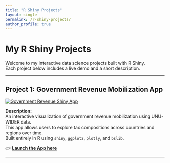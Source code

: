 ```yaml
---
title: "R Shiny Projects"
layout: single
permalink: /r-shiny-projects/
author_profile: true
---
```


# My R Shiny Projects

Welcome to my interactive data science projects built with R Shiny.  
Each project below includes a live demo and a short description.

---

## Project 1: Government Revenue Mobilization App

[![Government Revenue Shiny App](/images/Governement_revenue_source/R_shiny_web_app_screenshot.png)](https://abdoulwahid.shinyapps.io/taxdata/)

**Description:**  
An interactive visualization of government revenue mobilization using UNU-WIDER data.  
This app allows users to explore tax compositions across countries and regions over time.  
Built entirely in R using `shiny`, `ggplot2`, `plotly`, and `bslib`.

👉 **[Launch the App here](https://abdoulwahid.shinyapps.io/taxdata/)**

---
